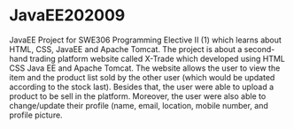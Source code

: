 # JavaEE202009
JavaEE Project for SWE306 Programming Elective II (1) which learns about HTML, CSS, JavaEE and Apache Tomcat.
The project is about a second-hand trading platform website called X-Trade which developed using HTML CSS Java EE and Apache Tomcat. The website allows the user to view the item and the product list sold by the other user (which would be updated according to the stock last). Besides that, the user were able to upload a product to be sell in the platform. Moreover, the user were also able to change/update their profile (name, email, location, mobile number, and profile picture.
